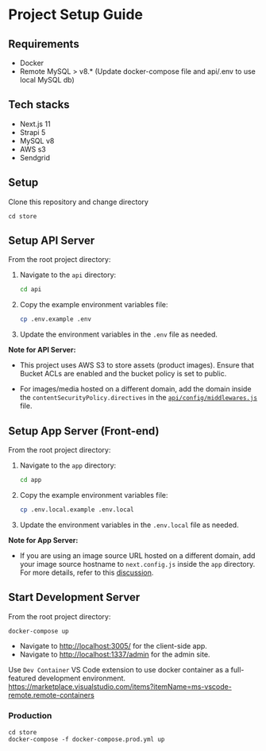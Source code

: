 # Project Setup Guide

## Requirements

- Docker
- Remote MySQL > v8.\* (Update docker-compose file and api/.env to use local MySQL db)

## Tech stacks

- Next.js 11
- Strapi 5
- MySQL v8
- AWS s3
- Sendgrid

## Setup

Clone this repository and change directory

```
cd store
```

## Setup API Server

From the root project directory:

1. Navigate to the `api` directory:

   ```sh
   cd api
   ```

2. Copy the example environment variables file:

   ```sh
   cp .env.example .env
   ```

3. Update the environment variables in the `.env` file as needed.

**Note for API Server:**

- This project uses AWS S3 to store assets (product images). Ensure that Bucket ACLs are enabled and the bucket policy is set to public.

- For images/media hosted on a different domain, add the domain inside the `contentSecurityPolicy.directives` in the [`api/config/middlewares.js`](api/config/middlewares.js) file.

## Setup App Server (Front-end)

From the root project directory:

1. Navigate to the `app` directory:

   ```sh
   cd app
   ```

2. Copy the example environment variables file:

   ```sh
   cp .env.local.example .env.local
   ```

3. Update the environment variables in the `.env.local` file as needed.

**Note for App Server:**

- If you are using an image source URL hosted on a different domain, add your image source hostname to `next.config.js` inside the `app` directory. For more details, refer to this [discussion](https://github.com/vercel/next.js/discussions/18311).

## Start Development Server

From the root project directory:

```sh
docker-compose up
```

- Navigate to [http://localhost:3005/](http://localhost:3005/) for the client-side app.
- Navigate to [http://localhost:1337/admin](http://localhost:1337/admin) for the admin site.

Use `Dev Container` VS Code extension to use docker container as a full-featured development environment.
https://marketplace.visualstudio.com/items?itemName=ms-vscode-remote.remote-containers

### Production

```
cd store
docker-compose -f docker-compose.prod.yml up
```

